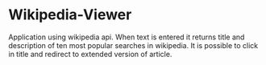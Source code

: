 # Wikipedia-Viewer
Application using wikipedia api.
When text is entered it returns title and description of ten most popular searches in wikipedia.
It is possible to click in title and redirect to extended version of article.
